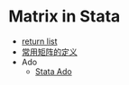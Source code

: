 # Matrix in Stata

* [return list](http://funwithstata.blogspot.com/2014/02/return-lists-in-stata.html)
* [常用矩阵的定义](https://www.cnblogs.com/IAMSTARBOY/p/12608994.html)
* Ado
    * [Stata Ado](https://www.stata.com/manuals/u17.pdf)
